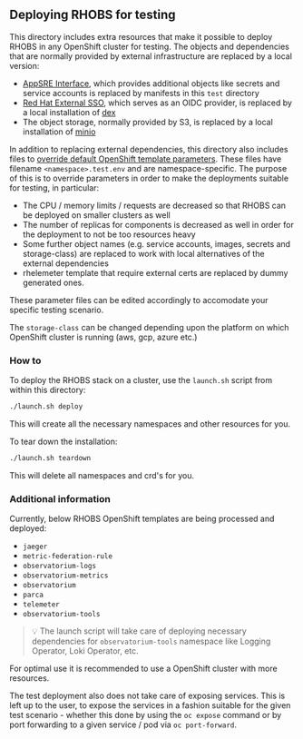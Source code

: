 ## Deploying RHOBS for testing

This directory includes extra resources that make it possible to deploy RHOBS in any OpenShift cluster for testing. The objects and dependencies that are normally provided by external infrastructure are replaced by a local version:
- [AppSRE Interface](https://gitlab.cee.redhat.com/service/app-interface/), which provides additional objects like secrets and service accounts is replaced by manifests in this `test` directory
- [Red Hat External SSO](https://sso.redhat.com/auth/realms/redhat-external), which serves as an OIDC provider, is replaced by a local installation of [dex](https://dexidp.io/)
- The object storage, normally provided by S3, is replaced by a local installation of [minio](https://min.io/)

In addition to replacing external dependencies, this directory also includes files to [override default OpenShift template parameters](https://docs.openshift.com/container-platform/4.9/openshift_images/using-templates.html#templates-cli-generating-list-of-objects_using-templates). These files have filename `<namespace>.test.env` and are namespace-specific. The purpose of this is to override parameters in order to make the deployments suitable for testing, in particular:
- The CPU / memory limits / requests are decreased so that RHOBS can be deployed on smaller clusters as well
- The number of replicas for components is decreased as well in order for the deployment to not be too resources heavy
- Some further object names (e.g. service accounts, images, secrets and storage-class) are replaced to work with local alternatives of the external dependencies
- rhelemeter template that require external certs are replaced by dummy generated ones.

These parameter files can be edited accordingly to accomodate your specific testing scenario.

The `storage-class` can be changed depending upon the platform on which OpenShift cluster is running (aws, gcp, azure etc.)
### How to
To deploy the RHOBS stack on a cluster, use the `launch.sh` script from within this directory: 

```bash
./launch.sh deploy
```

This will create all the necessary namespaces and other resources for you.

To tear down the installation:

```bash
./launch.sh teardown
```

This will delete all namespaces and crd's for you.

### Additional information
Currently, below RHOBS OpenShift templates are being processed and deployed:
- `jaeger`
- `metric-federation-rule`
- `observatorium-logs`
- `observatorium-metrics`
- `observatorium`
- `parca`
- `telemeter`
- `observatorium-tools` 
> :bulb: The launch script will take care of deploying necessary dependencies for `observatorium-tools` namespace like Logging Operator, Loki Operator, etc.

For optimal use it is recommended to use a OpenShift cluster with more resources.

The test deployment also does not take care of exposing services. This is left up to the user, to expose the services in a fashion suitable for the given test scenario - whether this done by using the `oc expose` command or by port forwarding to a given service / pod via `oc port-forward`.